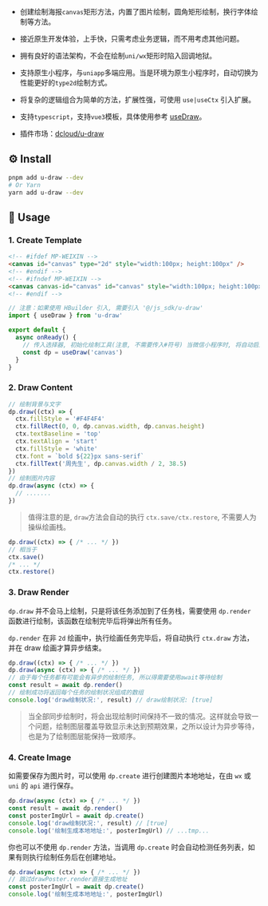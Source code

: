- 创建绘制海报`canvas`矩形方法，内置了图片绘制，圆角矩形绘制，换行字体绘制等方法。
- 接近原生开发体验，上手快，只需考虑业务逻辑，而不用考虑其他问题。
- 拥有良好的语法架构，不会在绘制`uni/wx`矩形时陷入回调地狱。
- 支持原生小程序，与`uniapp`多端应用。当是环境为原生小程序时，自动切换为性能更好的`type2d`绘制方式。
- 将复杂的逻辑组合为简单的方法，扩展性强，可使用 `use|useCtx` 引入扩展。
- 支持`typescript`，支持`vue3`模板，具体使用参考 [useDraw](https://u-draw.vercel.app/other/vite-vue3.html)。

- 插件市场：[dcloud/u-draw](https://ext.dcloud.net.cn/plugin?id=3237)

## ⚙️ Install

```sh
pnpm add u-draw --dev
# Or Yarn
yarn add u-draw --dev
```

## 📖 Usage

### 1. Create Template

```html
<!-- #ifdef MP-WEIXIN -->
<canvas id="canvas" type="2d" style="width:100px; height:100px" />
<!-- #endif -->
<!-- #ifndef MP-WEIXIN -->
<canvas canvas-id="canvas" id="canvas" style="width:100px; height:100px" />
<!-- #endif -->
```

```js
// 注意：如果使用 HBuilder 引入, 需要引入 '@/js_sdk/u-draw'
import { useDraw } from 'u-draw'

export default {
  async onReady() {
    // 传入选择器, 初始化绘制工具(注意, 不需要传入#符号) 当微信小程序时, 将自动启用type2d绘制
    const dp = useDraw('canvas')
  }
}
```

### 2. Draw Content

```js
// 绘制背景与文字
dp.draw((ctx) => {
  ctx.fillStyle = '#F4F4F4'
  ctx.fillRect(0, 0, dp.canvas.width, dp.canvas.height)
  ctx.textBaseline = 'top'
  ctx.textAlign = 'start'
  ctx.fillStyle = 'white'
  ctx.font = `bold ${22}px sans-serif`
  ctx.fillText('周先生', dp.canvas.width / 2, 38.5)
})
// 绘制图片内容
dp.draw(async (ctx) => {
  // .......
})
```

> 值得注意的是, `draw`方法会自动的执行 `ctx.save/ctx.restore`, 不需要人为操纵绘画栈。

```js
dp.draw((ctx) => { /* ... */ })
// 相当于
ctx.save()
/* ... */
ctx.restore()
```

### 3. Draw Render

`dp.draw` 并不会马上绘制，只是将该任务添加到了任务栈，需要使用 `dp.render` 函数进行绘制，该函数在绘制完毕后将弹出所有任务。

`dp.render` 在非 `2d` 绘画中，执行绘画任务完毕后，将自动执行 `ctx.draw` 方法，并在 draw 绘画才算异步结束。

```js
dp.draw((ctx) => { /* ... */ })
dp.draw(async (ctx) => { /* ... */ })
// 由于每个任务都有可能会有异步的绘制任务, 所以得需要使用await等待绘制
const result = await dp.render()
// 绘制成功将返回每个任务的绘制状况组成的数组
console.log('draw绘制状况:', result) // draw绘制状况: [true]
```

> 当全部同步绘制时，将会出现绘制时间保持不一致的情况。这样就会导致一个问题，绘制图层覆盖导致显示未达到预期效果，之所以设计为异步等待，也是为了绘制图层能保持一致顺序。

### 4. Create Image

如需要保存为图片时，可以使用 `dp.create` 进行创建图片本地地址，在由 `wx` 或 `uni` 的 `api` 进行保存。

```js
dp.draw(async (ctx) => { /* ... */ })
const result = await dp.render()
const posterImgUrl = await dp.create()
console.log('draw绘制状况:', result) // [true]
console.log('绘制生成本地地址:', posterImgUrl) // ...tmp...
```


你也可以不使用 `dp.render` 方法，当调用 `dp.create` 时会自动检测任务列表，如果有则执行绘制任务后在创建地址。

```js
dp.draw(async (ctx) => { /* ... */ })
// 跳过drawPoster.render直接生成地址
const posterImgUrl = await dp.create()
console.log('绘制生成本地地址:', posterImgUrl)
```
